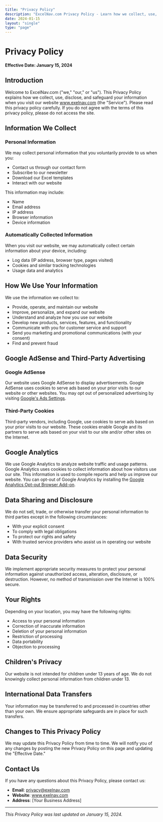 ```yaml
---
title: "Privacy Policy"
description: "ExcelNav.com Privacy Policy - Learn how we collect, use, and protect your personal information when you visit our website."
date: 2024-01-15
layout: "single"
type: "page"
---
```


# Privacy Policy

**Effective Date: January 15, 2024**

## Introduction

Welcome to ExcelNav.com ("we," "our," or "us"). This Privacy Policy explains how we collect, use, disclose, and safeguard your information when you visit our website www.exelnav.com (the "Service"). Please read this privacy policy carefully. If you do not agree with the terms of this privacy policy, please do not access the site.

## Information We Collect

### Personal Information
We may collect personal information that you voluntarily provide to us when you:
- Contact us through our contact form
- Subscribe to our newsletter
- Download our Excel templates
- Interact with our website

This information may include:
- Name
- Email address
- IP address
- Browser information
- Device information

### Automatically Collected Information
When you visit our website, we may automatically collect certain information about your device, including:
- Log data (IP address, browser type, pages visited)
- Cookies and similar tracking technologies
- Usage data and analytics

## How We Use Your Information

We use the information we collect to:
- Provide, operate, and maintain our website
- Improve, personalize, and expand our website
- Understand and analyze how you use our website
- Develop new products, services, features, and functionality
- Communicate with you for customer service and support
- Send you marketing and promotional communications (with your consent)
- Find and prevent fraud

## Google AdSense and Third-Party Advertising

### Google AdSense
Our website uses Google AdSense to display advertisements. Google AdSense uses cookies to serve ads based on your prior visits to our website or other websites. You may opt out of personalized advertising by visiting [Google's Ads Settings](https://www.google.com/settings/ads).

### Third-Party Cookies
Third-party vendors, including Google, use cookies to serve ads based on your prior visits to our website. These cookies enable Google and its partners to serve ads based on your visit to our site and/or other sites on the Internet.

## Google Analytics

We use Google Analytics to analyze website traffic and usage patterns. Google Analytics uses cookies to collect information about how visitors use our site. This information is used to compile reports and help us improve our website. You can opt-out of Google Analytics by installing the [Google Analytics Opt-out Browser Add-on](https://tools.google.com/dlpage/gaoptout).

## Data Sharing and Disclosure

We do not sell, trade, or otherwise transfer your personal information to third parties except in the following circumstances:
- With your explicit consent
- To comply with legal obligations
- To protect our rights and safety
- With trusted service providers who assist us in operating our website

## Data Security

We implement appropriate security measures to protect your personal information against unauthorized access, alteration, disclosure, or destruction. However, no method of transmission over the Internet is 100% secure.

## Your Rights

Depending on your location, you may have the following rights:
- Access to your personal information
- Correction of inaccurate information
- Deletion of your personal information
- Restriction of processing
- Data portability
- Objection to processing

## Children's Privacy

Our website is not intended for children under 13 years of age. We do not knowingly collect personal information from children under 13.

## International Data Transfers

Your information may be transferred to and processed in countries other than your own. We ensure appropriate safeguards are in place for such transfers.

## Changes to This Privacy Policy

We may update this Privacy Policy from time to time. We will notify you of any changes by posting the new Privacy Policy on this page and updating the "Effective Date."

## Contact Us

If you have any questions about this Privacy Policy, please contact us:

- **Email**: privacy@exelnav.com
- **Website**: www.exelnav.com
- **Address**: [Your Business Address]

---

*This Privacy Policy was last updated on January 15, 2024.*